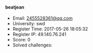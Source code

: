 #### beatjean  

* Email: 2455528361@qq.com  
* University: swd  
* Register Time: 2017-05-26 18:05:32  
* Register IP: 49.140.76.241  
* Score: 0  
* Solved challenges: 

